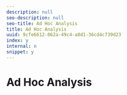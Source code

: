 ```yaml
---
description: null
seo-description: null
seo-title: Ad Hoc Analysis
title: Ad Hoc Analysis
uuid: 9cfe6612-062a-49c4-a8d1-36cd4c739d23
index: y
internal: n
snippet: y
---
```


# Ad Hoc Analysis

